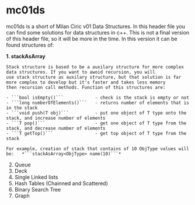 # mc01ds

mc01ds is a short of Milan Ciric v01 Data Structures. In this header file you can find some solutions for data structures in c++. 
This is not a final version of this header file, so it will be more in the time. In this version it can be found structures of:

**1. stackAsArray**

    Stack structure is based to be a auxilary structure for more complex data structures. If you want to awoid recursion, you will
    use stack structure as auxilary structure, but that solution is far more complex to develop but it's faster and takes less memory
    then recursion call methods. Function of this structures are:

    - ```bool isEmpty()```            - check is the stack is empty or not
    - ```long numberOfElements()```   - returns number of elements that is in the stack
    - ```void push(T obj)```          - put one object of T type onto the stack, and increase number of elements
    - ```T pop()```                   - get one object of T type from the stack, and decrease number of elements
    - ```T getTop()```                - get top object of T type from the stack

    For example, creation of stack that contains of 10 ObjType values will be:   *```stackAsArray<ObjType> name(10)```*
    
2. Queue
3. Deck
4. Single Linked lists
5. Hash Tables (Chainned and Scattered)
6. Binary Search Tree
7. Graph


